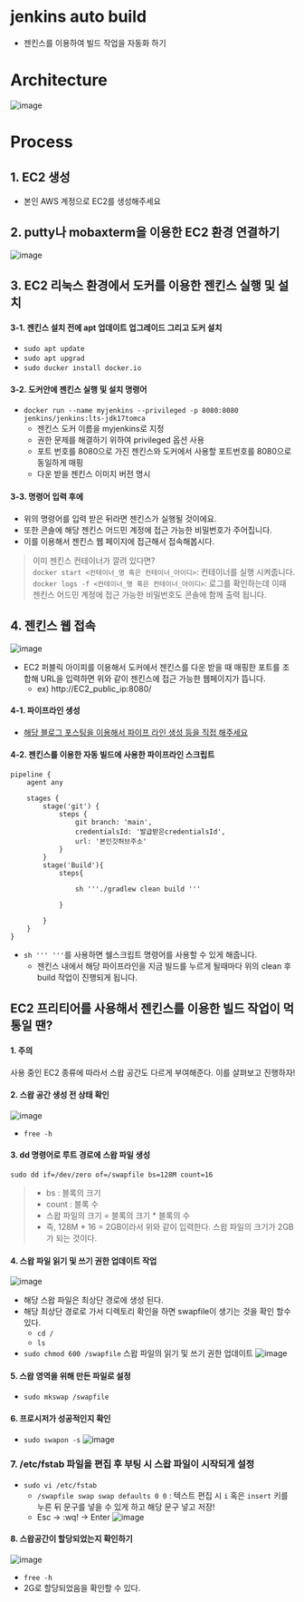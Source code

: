 # jenkins auto build
- 젠킨스를 이용하여 빌드 작업을 자동화 하기


# Architecture
![image](https://github.com/yeomyaloo/jenkins-auto-build/assets/81970382/b1dca453-1c6e-437f-8c1e-7e491cfcbfdf)



# Process
## 1. EC2 생성
- 본인 AWS 계정으로 EC2를 생성해주세요

## 2. putty나 mobaxterm을 이용한 EC2 환경 연결하기
![image](https://github.com/yeomyaloo/jenkins-auto-build/assets/81970382/ebfe4c22-2bf8-4a6a-82c1-0b7e7dc0fa3c)

## 3. EC2 리눅스 환경에서 도커를 이용한 젠킨스 실행 및 설치
#### 3-1. 젠킨스 설치 전에 apt 업데이트 업그레이드 그리고 도커 설치
- `sudo apt update`
- `sudo apt upgrad`
- `sudo ducker install docker.io`
#### 3-2. 도커안에 젠킨스 실행 및 설치 명령어
- `docker run --name myjenkins --privileged -p 8080:8080 jenkins/jenkins:lts-jdk17tomca`
  - 젠킨스 도커 이름을 myjenkins로 지정
  - 권한 문제를 해결하기 위하여 privileged 옵션 사용
  - 포트 번호를 8080으로 가진 젠킨스와 도커에서 사용할 포트번호를 8080으로 동일하게 매핑
  - 다운 받을 젠킨스 이미지 버전 명시

#### 3-3. 명령어 입력 후에
- 위의 명령어를 입력 받은 뒤라면 젠킨스가 실행될 것이에요.
- 또한 콘솔에 해당 젠킨스 어드민 계정에 접근 가능한 비밀번호가 주어집니다.
- 이를 이용해서 젠킨스 웹 페이지에 접근해서 접속해봅시다.

> 이미 젠킨스 컨테이너가 깔려 있다면?<br>
> `docker start <컨테이너_명 혹은 컨테이너_아이디>`: 컨테이너를 실행 시켜줍니다.<br>
> `docker logs -f <컨테이너_명 혹은 컨테이너_아이디>`: 로그를 확인하는데 이때 젠킨스 어드민 계정에 접근 가능한 비밀번호도 콘솔에 함께 출력 됩니다.

## 4. 젠킨스 웹 접속
![image](https://github.com/yeomyaloo/jenkins-auto-build/assets/81970382/62d78513-86d7-484f-a6da-5f11facd583d)
- EC2 퍼블릭 아이피를 이용해서 도커에서 젠킨스를 다운 받을 때 매핑한 포트를 조합해 URL을 입력하면 위와 같이 젠킨스에 접근 가능한 웹페이지가 뜹니다.
  - ex) http://EC2_public_ip:8080/

#### 4-1. 파이프라인 생성
- [해당 블로그 포스팅을 이용해서 파이프 라인 생성 등을 직접 해주세요](https://narup.tistory.com/224)

#### 4-2. 젠킨스를 이용한 자동 빌드에 사용한 파이프라인 스크립트
```
pipeline {
    agent any

    stages {
        stage('git') {
            steps {
                git branch: 'main', 
                credentialsId: '발급받은credentialsId',
                url: '본인깃허브주소'
            }
        }
        stage('Build'){
            steps{
                
                sh '''./gradlew clean build '''
                
            }
            
        }
    }
}
```
- `sh ''' '''`를 사용하면 쉘스크립트 명령어를 사용할 수 있게 해줍니다.
  - 젠킨스 내에서 해당 파이프라인을 지금 빌드를 누르게 될때마다 위의 clean 후 build 작업이 진행되게 됩니다.

## EC2 프리티어를 사용해서 젠킨스를 이용한 빌드 작업이 먹통일 땐?
#### 1. 주의

사용 중인 EC2 종류에 따라서 스왑 공간도 다르게 부여해준다. 이를 살펴보고 진행하자!

#### 2. 스왑 공간 생성 전 상태 확인
![image](https://github.com/yeomyaloo/jenkins-auto-build/assets/81970382/12f58071-cb71-46c2-ada8-70410138f44c)
- `free -h`

#### 3. dd 명령어로 루트 경로에 스왑 파일 생성

`sudo dd if=/dev/zero of=/swapfile bs=128M count=16` 

> - bs : 블록의 크기
> - count : 블록 수
> - 스왑 파일의 크기 = 블록의 크기 * 블록의 수
> - 즉, 128M * 16 = 2GB이라서 위와 같이 입력한다. 스왑 파일의 크기가 2GB가 되는 것이다.


#### 4. 스왑 파일 읽기 및 쓰기 권한 업데이트 작업
![image](https://github.com/yeomyaloo/jenkins-auto-build/assets/81970382/eca1470c-3216-483b-8ad6-9e3d634fafe1)
- 해당 스왑 파일은 최상단 경로에 생성 된다.
- 해당 최상단 경로로 가서 디렉토리 확인을 하면 swapfile이 생기는 것을 확인 할수 있다.
    - `cd /`
    - `ls`
- `sudo chmod 600 /swapfile` 스왑 파일의 읽기 및 쓰기 권한 업데이트
![image](https://github.com/yeomyaloo/jenkins-auto-build/assets/81970382/01288b08-08f9-4a2e-aaf5-e08835aeeb5d)

#### 5. 스왑 영역을 위해 만든 파일로 설정
- `sudo mkswap /swapfile`

#### 6. 프로시저가 성공적인지 확인
- `sudo swapon -s`
![image](https://github.com/yeomyaloo/jenkins-auto-build/assets/81970382/5f483045-dd0f-42c2-bbda-cee26f2e24ca)

### 7. /etc/fstab 파일을 편집 후 부팅 시 스왑 파일이 시작되게 설정
- `sudo vi /etc/fstab`
    - `/swapfile swap swap defaults 0 0` : 텍스트 편집 시 `i` 혹은 `insert` 키를 누른 뒤 문구를 넣을 수 있게 하고 해당 문구 넣고 저장!
    - Esc → :wq! → Enter
![image](https://github.com/yeomyaloo/jenkins-auto-build/assets/81970382/988b5b4d-efc7-4258-997c-692ec74007fa)

#### 8. 스왑공간이 할당되었는지 확인하기
![image](https://github.com/yeomyaloo/jenkins-auto-build/assets/81970382/8270733b-6966-457d-9a06-579fc5943719)

- `free -h`
- 2G로 할당되었음을 확인할 수 있다.
  
